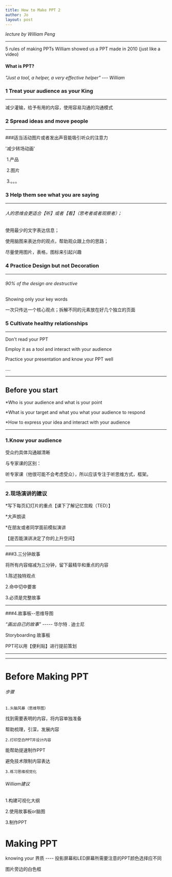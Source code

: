 ```yaml
---
title: How to Make PPT 2
author: Jo
layout: post
---
```




*lecture by William Peng*

---
5 rules of making PPTs
William showed us a PPT made in 2010 (just like a video)

#### What is PPT?
*"Just a tool, a helper, a very effective helper" --- William*



### 1 Treat your audience as your King 
---
减少灌输，给予有用的内容，使用容易沟通的沟通模式



### 2 Spread ideas and move people
---
###适当活动图片或者发出声音能吸引听众的注意力

'减少转场动画'

​	1.产品

​	2.图片

​	3.。。。



### 3 Help them see what you are saying 
---


###### 人的思维会更适合【听】或者【看】（思考者或者观察者）；

使用最少的文字表达信息；

使用脑图来表达你的观点，帮助观众跟上你的思路；

尽量使用图片，表格，图标来引起兴趣



### 4 Practice Design but not Decoration
---

###### 90% of the design are destructive

Showing only your key words

一次只传达一个核心观点；拆解不同的元素放在好几个独立的页面



### 5 Cultivate healthy relationships
---

Don't read your PPT

Employ it as a tool and interact with your audience

Practice your presentation and know your PPT well

....

---

## Before you start

*Who is your audience and what is your point

*What is your target and what you what your audience to respond

*How to express your idea and interact with your audience

---



### 1.Know your audience

受众约具体沟通越清晰

与专家课的区别：

听专家课（他很可能不会考虑受众），所以应该专注于听思维方式，框架。

---

### 2.现场演讲的建议

*写下每页幻灯片的重点【课下了解记忆宫殿（TED）】

*大声朗读

*在朋友或者同学面前模拟演讲

【是否能演讲决定了你的上升空间】

---

###3.三分钟故事

将所有内容缩减为三分钟，留下最精华和重点的内容

1.陈述独特观点

2.命中切中要害

3.必须是完整故事

---

###4.故事板--思维导图

*“画出自己的故事”*  ----- 华尔特 . 迪士尼

Storyboarding 故事板

PPT可以用【便利贴】进行提前策划

---



---
# Before Making PPT

###### 步骤

	1.头脑风暴（思维导图）

找到需要表明的内容，将内容单独准备

帮助梳理，引深，发展内容

	2.打印空白PPT并设计内容

能帮助提速制作PPT

避免技术限制内容表达

	3.练习思维视觉化



###### William建议

1.构建可视化大纲

2.使用故事板or脑图

3.制作PPT



# Making PPT

knowing your 界质 ---- 投影屏幕和LED屏幕所需要注意的PPT颜色选择应不同

图片旁边的白色框